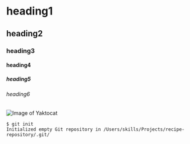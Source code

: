  # heading1
 ## heading2
 ### heading3
 #### heading4
 ##### heading5
 ###### heading6

![Image of Yaktocat](https://octodex.github.com/images/yaktocat.png)

```
$ git init
Initialized empty Git repository in /Users/skills/Projects/recipe-repository/.git/
```
